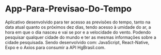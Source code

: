 # App-Para-Previsao-Do-Tempo
 Aplicativo desenvolvido para ter acesso as previsões do tempo, tanto na data atual quanto os próximos dez dias, tendo acesso à umidade do ar, a hora em que o dia nasceu e vai se por e a velocidade do vento. Podendo pesquisar qualquer cidade do mundo e ter as mesmas informações sobre a cidade pesquisada. Sendo desenvolvido com: JavaScript, React-Native, Expo e o Axios para consumir a API HgBrasil.com.
